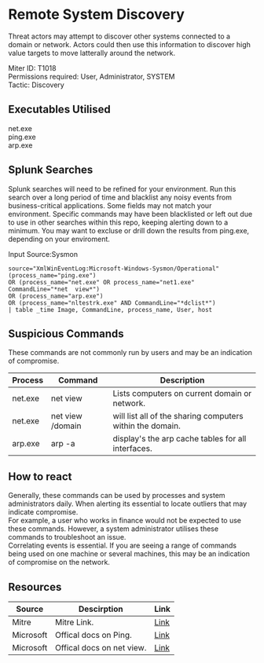 # Remote System Discovery
Threat actors may attempt to discover other systems connected to a domain or network. Actors could then use this information to discover high value targets to move latterally around the network.

Miter ID: T1018  
Permissions required: User, Administrator, SYSTEM  
Tactic: Discovery  

## Executables Utilised
net.exe  
ping.exe  
arp.exe

## Splunk Searches
Splunk searches will need to be refined for your environment. Run this search over a long period of time and blacklist any noisy events from business-critical applications. Some fields may not match your environment. Specific commands may have been blacklisted or left out due to use in other searches within this repo, keeping alerting down to a minimum.
You may want to excluse or drill down the results from ping.exe, depending on your enviroment.  

Input Source:Sysmon
```
source="XmlWinEventLog:Microsoft-Windows-Sysmon/Operational"
(process_name="ping.exe") 
OR (process_name="net.exe" OR process_name="net1.exe" 
CommandLine="*net  view*")
OR (process_name="arp.exe")
OR (process_name="nltestrk.exe" AND CommandLine="*dclist*")
| table _time Image, CommandLine, process_name, User, host
```

## Suspicious Commands
These commands are not commonly run by users and may be an indication of compromise.

| Process  | Command | Description
| ------------- | ------------- | -------- | 
| net.exe  | net view | Lists computers on current domain or network. |
| net.exe  | net view /domain | will list all of the sharing computers within the domain. | 
| arp.exe  | arp -a |  display's the arp cache tables for all interfaces.|

## How to react
Generally, these commands can be used by processes and system administrators daily. When alerting its essential to locate outliers that may indicate compromise.  
For example, a user who works in finance would not be expected to use these commands. However, a system administrator utilises these commands to troubleshoot an issue.  
Correlating events is essential. If you are seeing a range of commands being used on one machine or several machines, this may be an indication of compromise on the network.  

## Resources

| Source | Descirption | Link | 
| --- | --- | --- |
|Mitre |Mitre Link. |[Link](https://attack.mitre.org/techniques/T1018/) |
|  Microsoft | Offical docs on Ping.  |   [Link](https://docs.microsoft.com/en-us/windows-server/administration/windows-commands/ping) |
|  Microsoft | Offical docs on net view.  |   [Link](https://docs.microsoft.com/en-us/previous-versions/windows/it-pro/windows-server-2012-r2-and-2012/gg651155(v%3Dws.11)) |
